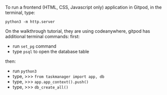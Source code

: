To run a frontend (HTML, CSS, Javascript only) application in Gitpod, in the terminal, type:

`python3 -m http.server`

On the walkthrough tutorial, they are using codeanywhere, gitpod has additional terminal commands:
first:
- run `set_pg` command
- type `psql` to open the database table


then:
- run `python3`
- type, >>> `from taskmanager import app, db`
- type, >>> `app.app_context().push()`
- type, >>> `db_create_all()`